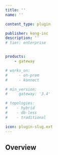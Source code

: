 ```yaml
---
title: ''
name: ''

content_type: plugin

publisher: kong-inc
description: ''
# tier: enterprise


products:
    - gateway

# works_on:
#     - on-prem
#     - konnect

# min_version:
#     gateway: '3.4'

# topologies:
#    - hybrid
#    - db-less
#    - traditional

icon: plugin-slug.ext
---
```


## Overview